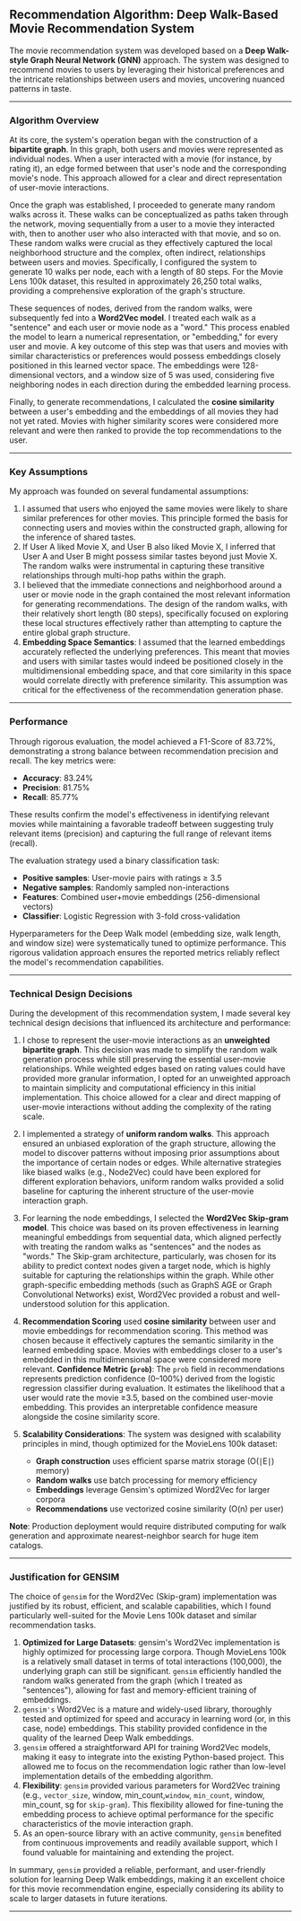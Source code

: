 ## Recommendation Algorithm: Deep Walk-Based Movie Recommendation System

The movie recommendation system was developed based on a **Deep Walk-style Graph Neural Network (GNN)** approach. The system was designed to recommend movies to users by leveraging their historical preferences and the intricate relationships between users and movies, uncovering nuanced patterns in taste.

---

### Algorithm Overview

At its core, the system's operation began with the construction of a **bipartite graph**. In this graph, both users and movies were represented as individual nodes. When a user interacted with a movie (for instance, by rating it), an edge formed between that user's node and the corresponding movie's node. This approach allowed for a clear and direct representation of user-movie interactions.

Once the graph was established, I proceeded to generate many random walks across it. These walks can be conceptualized as paths taken through the network, moving sequentially from a user to a movie they interacted with, then to another user who also interacted with that movie, and so on. These random walks were crucial as they effectively captured the local neighborhood structure and the complex, often indirect, relationships between users and movies. Specifically, I configured the system to generate 10 walks per node, each with a length of 80 steps. For the Movie Lens 100k dataset, this resulted in approximately 26,250 total walks, providing a comprehensive exploration of the graph's structure.

These sequences of nodes, derived from the random walks, were subsequently fed into a **Word2Vec model**. I treated each walk as a "sentence" and each user or movie node as a "word." This process enabled the model to learn a numerical representation, or "embedding," for every user and movie. A key outcome of this step was that users and movies with similar characteristics or preferences would possess embeddings closely positioned in this learned vector space. The embeddings were 128-dimensional vectors, and a window size of 5 was used, considering five neighboring nodes in each direction during the embedded learning process.

Finally, to generate recommendations, I calculated the **cosine similarity** between a user's embedding and the embeddings of all movies they had not yet rated. Movies with higher similarity scores were considered more relevant and were then ranked to provide the top recommendations to the user.

---

### Key Assumptions

My approach was founded on several fundamental assumptions:

1.  I assumed that users who enjoyed the same movies were likely to share similar preferences for other movies. This principle formed the basis for connecting users and movies within the constructed graph, allowing for the inference of shared tastes.
2.  If User A liked Movie X, and User B also liked Movie X, I inferred that User A and User B might possess similar tastes beyond just Movie X. The random walks were instrumental in capturing these transitive relationships through multi-hop paths within the graph.
3.  I believed that the immediate connections and neighborhood around a user or movie node in the graph contained the most relevant information for generating recommendations. The design of the random walks, with their relatively short length (80 steps), specifically focused on exploring these local structures effectively rather than attempting to capture the entire global graph structure.
4.  **Embedding Space Semantics**: I assumed that the learned embeddings accurately reflected the underlying preferences. This meant that movies and users with similar tastes would indeed be positioned closely in the multidimensional embedding space, and that core similarity in this space would correlate directly with preference similarity. This assumption was critical for the effectiveness of the recommendation generation phase.

---

### Performance

Through rigorous evaluation, the model achieved a F1-Score of 83.72%, demonstrating a strong balance between recommendation precision and recall. The key metrics were:

- **Accuracy**: 83.24%
- **Precision**: 81.75%
- **Recall**: 85.77%

These results confirm the model's effectiveness in identifying relevant movies while maintaining a favorable tradeoff between suggesting truly relevant items (precision) and capturing the full range of relevant items (recall).

The evaluation strategy used a binary classification task:

- **Positive samples**: User-movie pairs with ratings ≥ 3.5
- **Negative samples**: Randomly sampled non-interactions
- **Features**: Combined user+movie embeddings (256-dimensional vectors)
- **Classifier**: Logistic Regression with 3-fold cross-validation

Hyperparameters for the Deep Walk model (embedding size, walk length, and window size) were systematically tuned to optimize performance. This rigorous validation approach ensures the reported metrics reliably reflect the model's recommendation capabilities.

---

### Technical Design Decisions

During the development of this recommendation system, I made several key technical design decisions that influenced its architecture and performance:

1.  I chose to represent the user-movie interactions as an **unweighted bipartite graph**. This decision was made to simplify the random walk generation process while still preserving the essential user-movie relationships. While weighted edges based on rating values could have provided more granular information, I opted for an unweighted approach to maintain simplicity and computational efficiency in this initial implementation. This choice allowed for a clear and direct mapping of user-movie interactions without adding the complexity of the rating scale.
2.  I implemented a strategy of **uniform random walks**. This approach ensured an unbiased exploration of the graph structure, allowing the model to discover patterns without imposing prior assumptions about the importance of certain nodes or edges. While alternative strategies like biased walks (e.g., Node2Vec) could have been explored for different exploration behaviors, uniform random walks provided a solid baseline for capturing the inherent structure of the user-movie interaction graph.
3.  For learning the node embeddings, I selected the **Word2Vec Skip-gram model**. This choice was based on its proven effectiveness in learning meaningful embeddings from sequential data, which aligned perfectly with treating the random walks as "sentences" and the nodes as "words." The Skip-gram architecture, particularly, was chosen for its ability to predict context nodes given a target node, which is highly suitable for capturing the relationships within the graph. While other graph-specific embedding methods (such as GraphS AGE or Graph Convolutional Networks) exist, Word2Vec provided a robust and well-understood solution for this application.
4.  **Recommendation Scoring** used **cosine similarity** between user and movie embeddings for recommendation scoring. This method was chosen because it effectively captures the semantic similarity in the learned embedding space. Movies with embeddings closer to a user's embedded in this multidimensional space were considered more relevant. **Confidence Metric (`prob`)**: The `prob` field in recommendations represents prediction confidence (0–100%) derived from the logistic regression classifier during evaluation. It estimates the likelihood that a user would rate the movie ≥3.5, based on the combined user-movie embedding. This provides an interpretable confidence measure alongside the cosine similarity score.
5. **Scalability Considerations**: The system was designed with scalability principles in mind, though optimized for the MovieLens 100k dataset:

   - **Graph construction** uses efficient sparse matrix storage (O(∣E∣) memory)  
   - **Random walks** use batch processing for memory efficiency  
   - **Embeddings** leverage Gensim's optimized Word2Vec for larger corpora  
   - **Recommendations** use vectorized cosine similarity (O(n) per user)  

**Note**: Production deployment would require distributed computing for walk generation and approximate nearest-neighbor search for huge item catalogs.

---

### Justification for GENSIM

The choice of `gensim` for the Word2Vec (Skip-gram) implementation was justified by its robust, efficient, and scalable capabilities, which I found particularly well-suited for the Movie Lens 100k dataset and similar recommendation tasks.

1.  **Optimized for Large Datasets**: gensim's Word2Vec implementation is highly optimized for processing large corpora. Though MovieLens 100k is a relatively small dataset in terms of total interactions (100,000), the underlying graph can still be significant. `gensim` efficiently handled the random walks generated from the graph (which I treated as "sentences"), allowing for fast and memory-efficient training of embeddings.
2.  `gensim's` Word2Vec is a mature and widely-used library, thoroughly tested and optimized for speed and accuracy in learning word (or, in this case, node) embeddings. This stability provided confidence in the quality of the learned Deep Walk embeddings.
3.  `gensim` offered a straightforward API for training Word2Vec models, making it easy to integrate into the existing Python-based project. This allowed me to focus on the recommendation logic rather than low-level implementation details of the embedding algorithm.
4.  **Flexibility**: `gensim` provided various parameters for Word2Vec training (e.g., `vector_size`, window, min_count,`window`, `min_count`, window, min_count, sg for `skip-gram`). This flexibility allowed for fine-tuning the embedding process to achieve optimal performance for the specific characteristics of the movie interaction graph.
5.  As an open-source library with an active community, `gensim` benefited from continuous improvements and readily available support, which I found valuable for maintaining and extending the project.

In summary, `gensim` provided a reliable, performant, and user-friendly solution for learning Deep Walk embeddings, making it an excellent choice for this movie recommendation engine, especially considering its ability to scale to larger datasets in future iterations.

---
